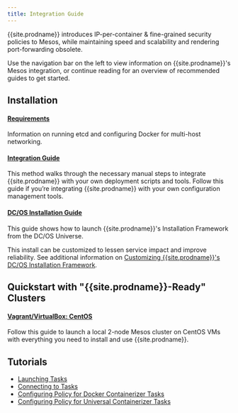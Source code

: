 ```yaml
---
title: Integration Guide
---
```


{{site.prodname}} introduces IP-per-container & fine-grained security policies to Mesos, while
maintaining speed and scalability and rendering port-forwarding obsolete.

Use the navigation bar on the left to view information on {{site.prodname}}'s Mesos
integration, or continue reading for an overview of recommended guides to get
started.

## Installation

#### [Requirements](installation/prerequisites)

Information on running etcd and configuring Docker for multi-host networking.

#### [Integration Guide](installation/integration)

This method walks through the necessary manual steps to integrate {{site.prodname}} with your own deployment scripts and tools. Follow this guide if you’re integrating {{site.prodname}} with your own configuration management tools.

#### [DC/OS Installation Guide](installation/dc-os)

This guide shows how to launch {{site.prodname}}'s Installation Framework from the DC/OS Universe.

This install can be customized to lessen service impact
and improve reliability. See additional information on
[Customizing {{site.prodname}}'s DC/OS Installation Framework](installation/dc-os/custom).

## Quickstart with "{{site.prodname}}-Ready" Clusters

#### [Vagrant/VirtualBox: CentOS](installation/vagrant-centos)

Follow this guide to launch a local 2-node Mesos cluster on CentOS VMs with everything
you need to install and use {{site.prodname}}.

## Tutorials

- [Launching Tasks](tutorials/launching-tasks)
- [Connecting to Tasks](tutorials/connecting-tasks)
- [Configuring Policy for Docker Containerizer Tasks](tutorials/policy/docker-containerizer)
- [Configuring Policy for Universal Containerizer Tasks](tutorials/policy/universal-containerizer)
